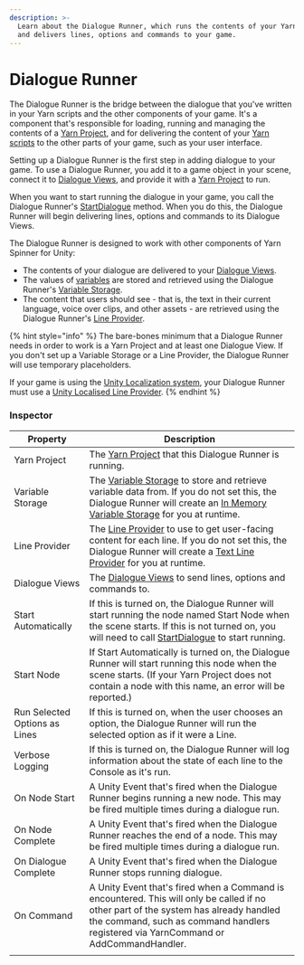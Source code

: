 ```yaml
---
description: >-
  Learn about the Dialogue Runner, which runs the contents of your Yarn Scripts
  and delivers lines, options and commands to your game.
---
```


# Dialogue Runner

The Dialogue Runner is the bridge between the dialogue that you've written in your Yarn scripts and the other components of your game. It's a component that's responsible for loading, running and managing the contents of a [Yarn Project](../importing-yarn-files/yarn-projects.md), and for delivering the content of your [Yarn scripts](../importing-yarn-files/yarn-scripts.md) to the other parts of your game, such as your user interface.

Setting up a Dialogue Runner is the first step in adding dialogue to your game. To use a Dialogue Runner, you add it to a game object in your scene, connect it to [Dialogue Views](dialogue-view/), and provide it with a [Yarn Project](../importing-yarn-files/yarn-projects.md) to run.

When you want to start running the dialogue in your game, you call the Dialogue Runner's [StartDialogue](../../api/csharp/yarn.unity.dialoguerunner.startdialogue.md) method. When you do this, the Dialogue Runner will begin delivering lines, options and commands to its Dialogue Views.

The Dialogue Runner is designed to work with other components of Yarn Spinner for Unity:

* The contents of your dialogue are delivered to your [Dialogue Views](dialogue-view/).
* The values of [variables](../../getting-started/writing-in-yarn/logic-and-variables.md) are stored and retrieved using the Dialogue Runner's [Variable Storage](../../using-yarnspinner-with-godot/components/variable-storage/).
* The content that users should see - that is, the text in their current language, voice over clips, and other assets - are retrieved using the Dialogue Runner's [Line Provider](line-provider/).

{% hint style="info" %}
The bare-bones minimum that a Dialogue Runner needs in order to work is a Yarn Project and at least one Dialogue View. If you don't set up a Variable Storage or a Line Provider, the Dialogue Runner will use temporary placeholders.

If your game is using the [Unity Localization system](../assets-and-localization/unity-localization.md), your Dialogue Runner must use a [Unity Localised Line Provider](line-provider/unity-localised-line-provider.md).
{% endhint %}

### Inspector

| Property                      | Description                                                                                                                                                                                                                                                                                   |
| ----------------------------- | --------------------------------------------------------------------------------------------------------------------------------------------------------------------------------------------------------------------------------------------------------------------------------------------- |
| Yarn Project                  | The [Yarn Project](../importing-yarn-files/yarn-projects.md) that this Dialogue Runner is running.                                                                                                                                                                                            |
| Variable Storage              | The [Variable Storage](../../using-yarnspinner-with-godot/components/variable-storage/) to store and retrieve variable data from. If you do not set this, the Dialogue Runner will create an [In Memory Variable Storage](variable-storage/in-memory-variable-storage.md) for you at runtime. |
| Line Provider                 | The [Line Provider](line-provider/) to use to get user-facing content for each line. If you do not set this, the Dialogue Runner will create a [Text Line Provider](line-provider/text-line-provider.md) for you at runtime.                                                                  |
| Dialogue Views                | The [Dialogue Views](dialogue-view/) to send lines, options and commands to.                                                                                                                                                                                                                  |
| Start Automatically           | If this is turned on, the Dialogue Runner will start running the node named Start Node when the scene starts. If this is not turned on, you will need to call [StartDialogue](../../api/csharp/yarn.unity.dialoguerunner.startdialogue.md) to start running.                                  |
| Start Node                    | If Start Automatically is turned on, the Dialogue Runner will start running this node when the scene starts. (If your Yarn Project does not contain a node with this name, an error will be reported.)                                                                                        |
| Run Selected Options as Lines | If this is turned on, when the user chooses an option, the Dialogue Runner will run the selected option as if it were a Line.                                                                                                                                                                 |
| Verbose Logging               | If this is turned on, the Dialogue Runner will log information about the state of each line to the Console as it's run.                                                                                                                                                                       |
| On Node Start                 | A Unity Event that's fired when the Dialogue Runner begins running a new node. This may be fired multiple times during a dialogue run.                                                                                                                                                        |
| On Node Complete              | A Unity Event that's fired when the Dialogue Runner reaches the end of a node. This may be fired multiple times during a dialogue run.                                                                                                                                                        |
| On Dialogue Complete          | A Unity Event that's fired when the Dialogue Runner stops running dialogue.                                                                                                                                                                                                                   |
| On Command                    | A Unity Event that's fired when a Command is encountered. This will only be called if no other part of the system has already handled the command, such as command handlers registered via YarnCommand or AddCommandHandler.                                                                  |
|                               |                                                                                                                                                                                                                                                                                               |
